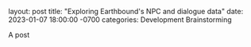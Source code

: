 layout: post
title: "Exploring Earthbound's NPC and dialogue data"
date: 2023-01-07 18:00:00 -0700
categories: Development Brainstorming

A post